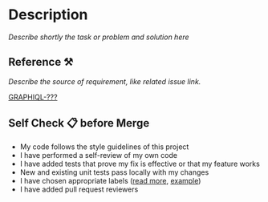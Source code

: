 # Description

_Describe shortly the task or problem and solution here_

## Reference ⚒

_Describe the source of requirement, like related issue link._

[GRAPHIQL-???](https://wliorjtoo.atlassian.net/browse/GRAPHIQL-???)

## Self Check 📋 before Merge

- My code follows the style guidelines of this project
- I have performed a self-review of my own code
- I have added tests that prove my fix is effective or that my feature works
- New and existing unit tests pass locally with my changes
- I have chosen appropriate labels ([read more](https://docs.github.com/ru/issues/using-labels-and-milestones-to-track-work/managing-labels), [example](https://i.ibb.co/KWd7FC6/git-hub-label.png))
- I have added pull request reviewers
